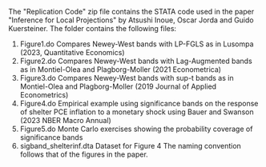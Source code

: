 The "Replication Code" zip file contains the STATA code used in the paper "Inference for Local Projections" by Atsushi Inoue, Oscar Jorda and Guido Kuersteiner. 
The folder contains the following files:
  1. Figure1.do      Compares Newey-West bands with LP-FGLS as in Lusompa (2023, Quantitative Economics)
  2. Figure2.do      Compares Newey-West bands with Lag-Augmented bands as in Montiel-Olea and Plagborg-Moller (2021 Econometrica)
  3. Figure3.do      Compares Newey-West bands with sup-t bands as in Montiel-Olea and Plagborg-Moller (2019 Journal of Applied Econometrics)
  4. Figure4.do      Empirical example using significance bands on the response of shelter PCE inflation to a monetary shock using Bauer and Swanson (2023 NBER Macro Annual) 
  5. Figure5.do      Monte Carlo exercises showing the probability coverage of significance bands
  6. sigband_shelterinf.dta      Dataset for Figure 4
The naming convention follows that of the figures in the paper. 
